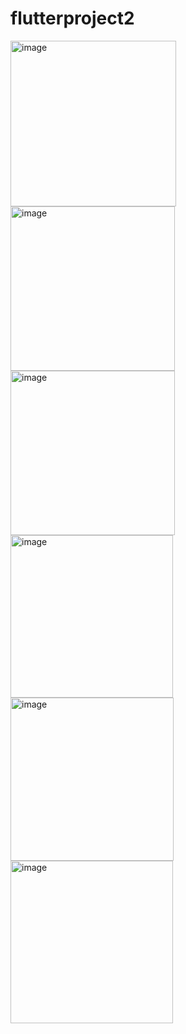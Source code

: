 # flutterproject2
<img width="265" alt="image" src="https://github.com/user-attachments/assets/95a19372-0ad8-402c-bb6a-a277ef19956b">
<img width="263" alt="image" src="https://github.com/user-attachments/assets/82886a5e-41f1-4e1a-b26f-1d3310e88db3">
<img width="263" alt="image" src="https://github.com/user-attachments/assets/1eb4403e-7665-4436-b642-7e479d525f2a">
<img width="260" alt="image" src="https://github.com/user-attachments/assets/eda864f6-58b5-4585-be7c-0d29b6253588">
<img width="261" alt="image" src="https://github.com/user-attachments/assets/adb4c5ef-4b5f-491a-b7f2-668b53a2e7ba">
<img width="260" alt="image" src="https://github.com/user-attachments/assets/6b1c9fa3-8128-477e-9dad-d860268e7bbf">

